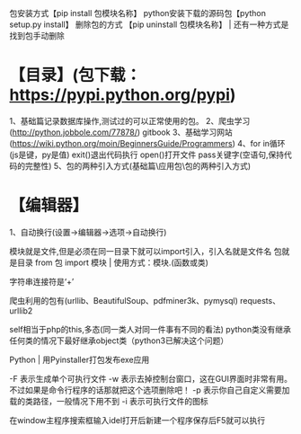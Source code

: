 包安装方式【pip install 包模块名称】
python安装下载的源码包【python setup.py install】
删除包的方式 【pip uninstall 包模块名称】 | 还有一种方式是找到包手动删除

# 【目录】(包下载：https://pypi.python.org/pypi)

1、基础篇记录数据库操作,测试过的可以正常使用的包。
2、爬虫学习(http://python.jobbole.com/77878/)
gitbook
3、基础学习网站(https://wiki.python.org/moin/BeginnersGuide/Programmers)
4、for in循环(js是键，py是值)  exit()退出代码执行  open()打开文件 pass关键字(空语句,保持代码的完整性)
5、包的两种引入方式(基础篇\应用包\包的两种引入方式)



# 【编辑器】
1、自动换行(设置->编辑器->选项->自动换行)

模块就是文件,但是必须在同一目录下就可以import引入，引入名就是文件名
包就是目录 from 包 import 模块 | 使用方式：模块.(函数或类)

字符串连接符是‘+’

爬虫利用的包有(urllib、BeautifulSoup、pdfminer3k、pymysql)
requests、urllib2

self相当于php的this,多态(同一类人对同一件事有不同的看法)
python类没有继承任何类的情况下最好继承object类（python3已解决这个问题）


Python | 用Pyinstaller打包发布exe应用

-F 表示生成单个可执行文件
-w 表示去掉控制台窗口，这在GUI界面时非常有用。不过如果是命令行程序的话那就把这个选项删除吧！
-p 表示你自己自定义需要加载的类路径，一般情况下用不到
-i 表示可执行文件的图标

在window主程序搜索框输入idel打开后新建一个程序保存后F5就可以执行